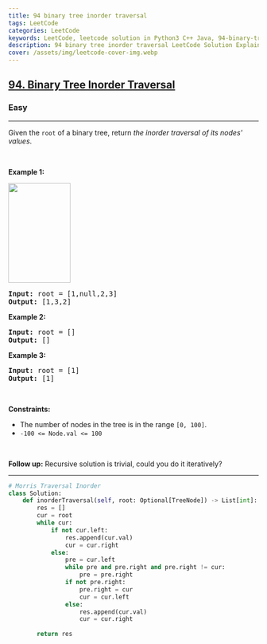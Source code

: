 ```yaml
---
title: 94 binary tree inorder traversal
tags: LeetCode
categories: LeetCode
keywords: LeetCode, leetcode solution in Python3 C++ Java, 94-binary-tree-inorder-traversal solution
description: 94 binary tree inorder traversal LeetCode Solution Explained
cover: /assets/img/leetcode-cover-img.webp
---
```



<h2><a href="https://leetcode.com/problems/binary-tree-inorder-traversal/">94. Binary Tree Inorder Traversal</a></h2><h3>Easy</h3><hr><div><p>Given the <code>root</code> of a binary tree, return <em>the inorder traversal of its nodes' values</em>.</p>

<p>&nbsp;</p>
<p><strong>Example 1:</strong></p>
<img alt="" src="https://assets.leetcode.com/uploads/2020/09/15/inorder_1.jpg" style="width: 125px; height: 200px;">
<pre><strong>Input:</strong> root = [1,null,2,3]
<strong>Output:</strong> [1,3,2]
</pre>

<p><strong>Example 2:</strong></p>

<pre><strong>Input:</strong> root = []
<strong>Output:</strong> []
</pre>

<p><strong>Example 3:</strong></p>

<pre><strong>Input:</strong> root = [1]
<strong>Output:</strong> [1]
</pre>

<p>&nbsp;</p>
<p><strong>Constraints:</strong></p>

<ul>
	<li>The number of nodes in the tree is in the range <code>[0, 100]</code>.</li>
	<li><code>-100 &lt;= Node.val &lt;= 100</code></li>
</ul>

<p>&nbsp;</p>
<strong>Follow up:</strong> Recursive solution is trivial, could you do it iteratively?</div>

---




```python
# Morris Traversal Inorder
class Solution:
    def inorderTraversal(self, root: Optional[TreeNode]) -> List[int]:
        res = []
        cur = root
        while cur:
            if not cur.left:
                res.append(cur.val)
                cur = cur.right
            else:
                pre = cur.left
                while pre and pre.right and pre.right != cur:
                    pre = pre.right
                if not pre.right:
                    pre.right = cur
                    cur = cur.left
                else:
                    res.append(cur.val)
                    cur = cur.right
        
        return res
```

